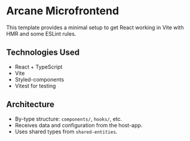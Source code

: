 # Arcane Microfrontend

This template provides a minimal setup to get React working in Vite with HMR and some ESLint rules.

## Technologies Used

- React + TypeScript
- Vite
- Styled-components
- Vitest for testing

## Architecture

- By-type structure: `components/`, `hooks/`, etc.
- Receives data and configuration from the host-app.
- Uses shared types from `shared-entities`.